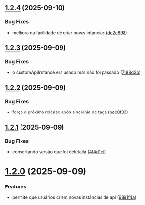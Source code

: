 ## [1.2.4](https://github.com/marlon-bento/v-api-fetch/compare/v1.2.3...v1.2.4) (2025-09-10)


### Bug Fixes

* melhora na facilidade de criar novas intancias ([dc2c898](https://github.com/marlon-bento/v-api-fetch/commit/dc2c8988dcdaac4eebb84ef6d459579a57533866))

## [1.2.3](https://github.com/marlon-bento/v-api-fetch/compare/v1.2.2...v1.2.3) (2025-09-09)


### Bug Fixes

* o customApiInstance era usado mas não foi passado ([7188d2b](https://github.com/marlon-bento/v-api-fetch/commit/7188d2ba80e019d84321a590750d5cf8d7481ff0))

## [1.2.2](https://github.com/marlon-bento/v-api-fetch/compare/v1.2.1...v1.2.2) (2025-09-09)


### Bug Fixes

* força o próximo release após sincronia de tags ([bac0f93](https://github.com/marlon-bento/v-api-fetch/commit/bac0f93d921cfd4c091e91e87d243174af57be56))

## [1.2.1](https://github.com/marlon-bento/v-api-fetch/compare/v1.2.0...v1.2.1) (2025-09-09)


### Bug Fixes

* consertando versão que foi deletada ([4f4d1cf](https://github.com/marlon-bento/v-api-fetch/commit/4f4d1cf396dd21e64555638b90094ec062c6dd6f))

# [1.2.0](https://github.com/marlon-bento/v-api-fetch/compare/v1.1.0...v1.2.0) (2025-09-09)


### Features

* permite que usuários criem novas instâncias de api ([9891f4a](https://github.com/marlon-bento/v-api-fetch/commit/9891f4a0246a960067128180231808c82630662b))

